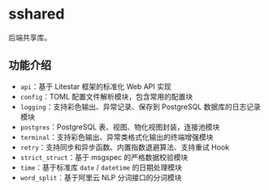 # sshared

后端共享库。

## 功能介绍

- `api`：基于 Litestar 框架的标准化 Web API 实现
- `config`：TOML 配置文件解析模块，包含常用的配置块
- `logging`：支持彩色输出、异常记录、保存到 PostgreSQL 数据库的日志记录模块
- `postgres`：PostgreSQL 表、视图、物化视图封装，连接池模块
- `terminal`：支持彩色输出、异常类格式化输出的终端增强模块
- `retry`：支持同步和异步函数、内置指数退避算法、支持重试 Hook
- `strict_struct`：基于 msgspec 的严格数据校验模块
- `time`：基于标准库 `date` / `datetime` 的日期处理模块
- `word_split`：基于阿里云 NLP 分词接口的分词模块